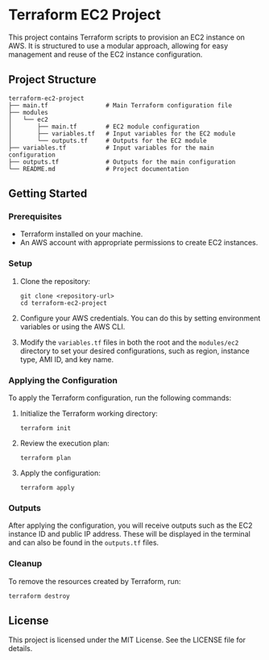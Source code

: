 # Terraform EC2 Project

This project contains Terraform scripts to provision an EC2 instance on AWS. It is structured to use a modular approach, allowing for easy management and reuse of the EC2 instance configuration.

## Project Structure

```
terraform-ec2-project
├── main.tf                # Main Terraform configuration file
├── modules
│   └── ec2
│       ├── main.tf        # EC2 module configuration
│       ├── variables.tf   # Input variables for the EC2 module
│       └── outputs.tf     # Outputs for the EC2 module
├── variables.tf           # Input variables for the main configuration
├── outputs.tf             # Outputs for the main configuration
└── README.md              # Project documentation
```

## Getting Started

### Prerequisites

- Terraform installed on your machine.
- An AWS account with appropriate permissions to create EC2 instances.

### Setup

1. Clone the repository:

   ```
   git clone <repository-url>
   cd terraform-ec2-project
   ```

2. Configure your AWS credentials. You can do this by setting environment variables or using the AWS CLI.

3. Modify the `variables.tf` files in both the root and the `modules/ec2` directory to set your desired configurations, such as region, instance type, AMI ID, and key name.

### Applying the Configuration

To apply the Terraform configuration, run the following commands:

1. Initialize the Terraform working directory:

   ```
   terraform init
   ```

2. Review the execution plan:

   ```
   terraform plan
   ```

3. Apply the configuration:

   ```
   terraform apply
   ```

### Outputs

After applying the configuration, you will receive outputs such as the EC2 instance ID and public IP address. These will be displayed in the terminal and can also be found in the `outputs.tf` files.

### Cleanup

To remove the resources created by Terraform, run:

```
terraform destroy
```

## License

This project is licensed under the MIT License. See the LICENSE file for details.
